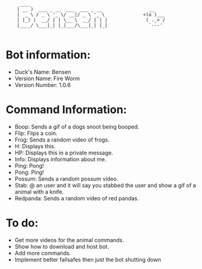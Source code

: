 ```
     ____                                              
    | __ )  ___ _ __  ___  ___ _ __                 __
    |  _ \ / _ \ '_ \/ __|/ _ \ '_ \              <(o )___
    | |_) |  __/ | | \__ \  __/ | | |              ( ._> /
    |____/ \___|_| |_|___/\___|_| |_|               `---'   
                                  
```
# Bot information: 
- Duck's Name: Bensen
- Version Name: Fire Worm
- Version Number: 1.0.6
# Command Information:
- Boop: Sends a gif of a dogs snoot being booped.
- Flip: Flips a coin.
- Frog: Sends a random video of frogs.
- H: Displays this.
- HP: Displays this in a private message.
- Info: Displays information about me.
- Ping: Pong!
- Pong: Ping!
- Possum: Sends a random possum video.
- Stab: @ an user and it will say you stabbed the user and show a gif of a animal with a knife.
- Redpanda: Sends a random video of red pandas.
# To do:
- Get more videos for the animal commands.
- Show how to download and host bot.
- Add more commands.
- Implement better failsafes then just the bot shutting down
